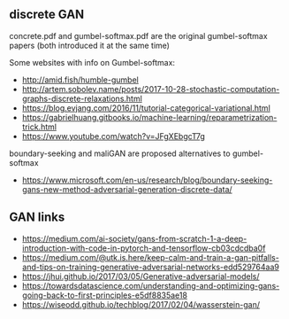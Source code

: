## discrete GAN

concrete.pdf and gumbel-softmax.pdf are the original gumbel-softmax papers (both introduced it at the same time)

Some websites with info on Gumbel-softmax:
* http://amid.fish/humble-gumbel
* http://artem.sobolev.name/posts/2017-10-28-stochastic-computation-graphs-discrete-relaxations.html
* https://blog.evjang.com/2016/11/tutorial-categorical-variational.html
* https://gabrielhuang.gitbooks.io/machine-learning/reparametrization-trick.html
* https://www.youtube.com/watch?v=JFgXEbgcT7g

boundary-seeking and maliGAN are proposed alternatives to gumbel-softmax
* https://www.microsoft.com/en-us/research/blog/boundary-seeking-gans-new-method-adversarial-generation-discrete-data/

## GAN links
* https://medium.com/ai-society/gans-from-scratch-1-a-deep-introduction-with-code-in-pytorch-and-tensorflow-cb03cdcdba0f
* https://medium.com/@utk.is.here/keep-calm-and-train-a-gan-pitfalls-and-tips-on-training-generative-adversarial-networks-edd529764aa9
* https://jhui.github.io/2017/03/05/Generative-adversarial-models/
* https://towardsdatascience.com/understanding-and-optimizing-gans-going-back-to-first-principles-e5df8835ae18
* https://wiseodd.github.io/techblog/2017/02/04/wasserstein-gan/
